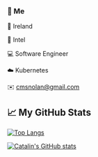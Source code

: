 ### 👨 Me

🏡  Ireland

💼 Intel

💻  Software Engineer

☁️  Kubernetes

✉️  cmsnolan@gmail.com


<!--
**nolancon/nolancon** is a ✨ _special_ ✨ repository because its `README.md` (this file) appears on your GitHub profile.

Here are some ideas to get you started:

- 🔭 I’m currently working on ...
- 🌱 I’m currently learning ...
- 👯 I’m looking to collaborate on ...
- 🤔 I’m looking for help with ...
- 💬 Ask me about ...
- 📫 How to reach me: ...
- 😄 Pronouns: ...
- ⚡ Fun fact: ...
-->

## &#x1f4c8; My GitHub Stats

[![Top Langs](https://github-readme-stats.vercel.app/api/top-langs/?username=nolancon&hide=verilog,java,html,css&theme=vue)](https://github.com/anuraghazra/github-readme-stats)

[![Catalin's GitHub stats](https://github-readme-stats.vercel.app/api?username=nolancon&theme=vue)](https://github.com/anuraghazra/github-readme-stats)
